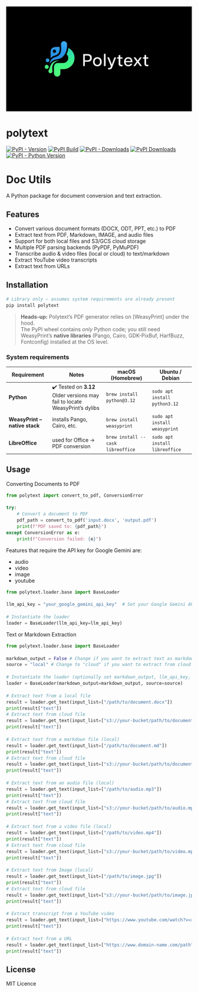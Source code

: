 ![polytext](https://github.com/docsity/polytext/blob/update-readme/images/logo.jpg)

# polytext
[![PyPI - Version](https://img.shields.io/pypi/v/polytext)](https://pypi.org/project/polytext/)
[![PyPI Build](https://github.com/docsity/polytext/actions/workflows/main.yml/badge.svg)](https://github.com/docsity/polytext/actions)
[![PyPI - Downloads](https://img.shields.io/pypi/dm/polytext)](https://pypi.org/project/polytext/)
[![PyPI Downloads](https://static.pepy.tech/badge/polytext)](https://pypi.org/project/polytext/)
[![PyPI - Python Version](https://img.shields.io/pypi/pyversions/polytext)](https://pypi.org/project/polytext/)

# Doc Utils

A Python package for document conversion and text extraction.

## Features

- Convert various document formats (DOCX, ODT, PPT, etc.) to PDF
- Extract text from PDF, Markdown, IMAGE, and audio files
- Support for both local files and S3/GCS cloud storage
- Multiple PDF parsing backends (PyPDF, PyMuPDF)
- Transcribe audio & video files (local or cloud) to text/markdown
- Extract YouTube video transcripts
- Extract text from URLs

## Installation

```bash
# Library only – assumes system requirements are already present
pip install polytext
```

> **Heads-up:** Polytext’s PDF generator relies on [WeasyPrint] under the hood.  
> The PyPI wheel contains *only* Python code; you still need WeasyPrint’s **native libraries** (Pango, Cairo, GDK-PixBuf, HarfBuzz, Fontconfig) installed at the OS level.

### System requirements

| Requirement | Notes                                                                           | macOS (Homebrew) | Ubuntu / Debian |
|-------------|---------------------------------------------------------------------------------|------------------|-----------------|
| **Python**  | ✔️ Tested on **3.12**<br> Older versions may fail to locate WeasyPrint’s dylibs | `brew install python@3.12` | `sudo apt install python3.12` |
| **WeasyPrint – native stack** | installs Pango, Cairo, etc.                                                     | `brew install weasyprint` | `sudo apt install weasyprint` |
| **LibreOffice** | used for Office → PDF conversion                                                | `brew install --cask libreoffice` | `sudo apt install libreoffice` |


## Usage

Converting Documents to PDF

```python
from polytext import convert_to_pdf, ConversionError

try:
    # Convert a document to PDF
    pdf_path = convert_to_pdf('input.docx', 'output.pdf')
    print(f"PDF saved to: {pdf_path}")
except ConversionError as e:
    print(f"Conversion failed: {e}")
```

Features that require the API key for Google Gemini are:
- audio
- video
- image
- youtube

```python
from polytext.loader.base import BaseLoader

llm_api_key = "your_google_gemini_api_key"  # Set your Google Gemini API key here

# Instantiate the loader 
loader = BaseLoader(llm_api_key=llm_api_key)
```

Text or Markdown Extraction

```python
from polytext.loader.base import BaseLoader

markdown_output = False # Change if you want to extract text as markdown
source = "local" # Change to "cloud" if you want to extract from cloud storage (s3 or GCS)

# Instantiate the loader (optionally set markdown_output, llm_api_key, etc.)
loader = BaseLoader(markdown_output=markdown_output, source=source)

# Extract text from a local file
result = loader.get_text(input_list=["/path/to/document.docx"])
print(result["text"])
# Extract text from cloud file
result = loader.get_text(input_list=["s3://your-bucket/path/to/document.docx"])
print(result["text"])

# Extract text from a markdown file (local)
result = loader.get_text(input_list=["/path/to/document.md"])
print(result["text"])
# Extract text from cloud file
result = loader.get_text(input_list=["s3://your-bucket/path/to/document.md"])
print(result["text"])

# Extract text from an audio file (local)
result = loader.get_text(input_list=["/path/to/audio.mp3"])
print(result["text"])
# Extract text from cloud file
result = loader.get_text(input_list=["s3://your-bucket/path/to/audio.mp3"])
print(result["text"])

# Extract text from a video file (local)
result = loader.get_text(input_list=["/path/to/video.mp4"])
print(result["text"])
# Extract text from cloud file
result = loader.get_text(input_list=["s3://your-bucket/path/to/video.mp4"])
print(result["text"])

# Extract text from Image (local)
result = loader.get_text(input_list=["/path/to/image.jpg"])
print(result["text"])
# Extract text from cloud file
result = loader.get_text(input_list=["s3://your-bucket/path/to/image.jpg"])
print(result["text"])

# Extract transcript from a YouTube video
result = loader.get_text(input_list=["https://www.youtube.com/watch?v=xxxx"])
print(result["text"])

# Extract text from a URL
result = loader.get_text(input_list=["https://www.domain-name.com/path"])
print(result["text"])
```

## License

MIT Licence
